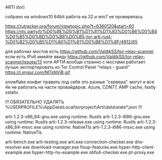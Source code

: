 ARTI (tor)

собрано на windows10 64bit
работа на 32 и win7 не проверялась

https://rutracker.org/forum/viewtopic.php?t=6360120&start=60
https://ntc.party/t/%D0%BE%D0%B1%D1%81%D1%83%D0%B6%D0%B4%D0%B5%D0%BD%D0%B8%D0%B5-tor-arti-rust-%D0%B2%D0%B5%D1%80%D1%81%D0%B8%D1%8F/4912/65

для рабочих мостов есть https://github.com/ValdikSS/tor-relay-scanner
если есть IPv6 имейте ввиду https://github.com/ValdikSS/tor-relay-scanner/issues/13
хотя АРТИ вообще странно с мостами работает.
лучше экспортировать из Tor Control Panel “relays - guard” https://i.imgur.com/M7sNVjB.gif

snowflake конфиг править под себя
это разные “сервера”. могут и все 4е не работать на части провайдеров.
Azure, CDN77, AMP cache, fastly sstatic

!!! ОБЯЗАТЕЛЬНО УДАЛЯТЬ %USERPROFILE%\AppData\Local\torproject\Arti\data\state*.json !!!

arti-1.2.3-x86_64-gnu.exe using runtime: Rustls
arti-1.2.3-i686-gnu.exe using runtime: Rustls
arti-1.2.3-release.exe using runtime: Rustls
arti-1.2.3-x86_64-msvc.exe using runtime: NativeTls
arti-1.2.3-i686-msvc.exe using runtime: NativeTls

arti-bench.exe
arti-testing.exe
arti.exe
connection-checker.exe
dns-resolver.exe
download-manager.exe
fixup-features.exe
hyper-http-client-example.exe
hyper-http-hs-example.exe
obfs4-checker.exe
pt-proxy.exe
